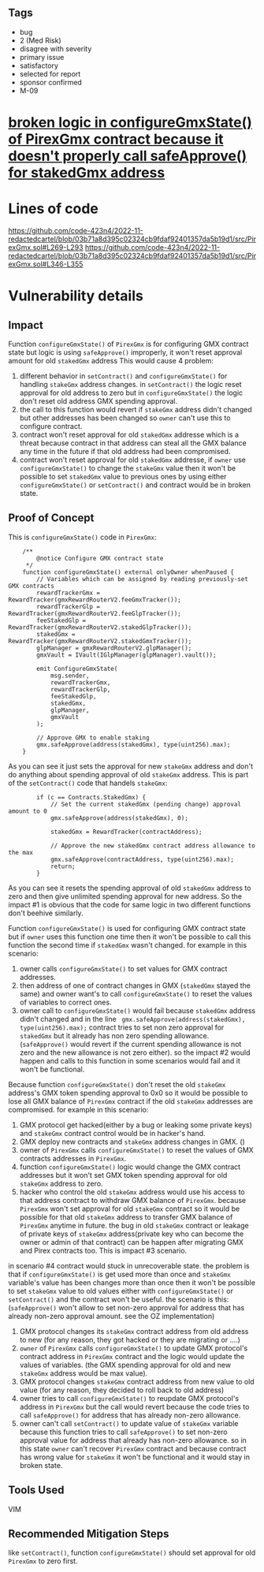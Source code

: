 ## Tags

- bug
- 2 (Med Risk)
- disagree with severity
- primary issue
- satisfactory
- selected for report
- sponsor confirmed
- M-09

# [broken logic in configureGmxState() of PirexGmx contract because it doesn't properly call safeApprove() for stakedGmx address](https://github.com/code-423n4/2022-11-redactedcartel-findings/issues/214) 

# Lines of code

https://github.com/code-423n4/2022-11-redactedcartel/blob/03b71a8d395c02324cb9fdaf92401357da5b19d1/src/PirexGmx.sol#L269-L293
https://github.com/code-423n4/2022-11-redactedcartel/blob/03b71a8d395c02324cb9fdaf92401357da5b19d1/src/PirexGmx.sol#L346-L355


# Vulnerability details

## Impact
Function `configureGmxState()` of `PirexGmx` is for configuring GMX contract state but logic is using `safeApprove()` improperly, it won't reset approval amount for old `stakedGmx` address This would cause 4 problem:
1. different behavior in `setContract()` and `configureGmxState()` for handling `stakeGmx` address changes. in `setContract()` the logic reset approval for old address to zero but in `configureGmxState()` the logic don't reset old address GMX spending approval.
2. the call to this function would revert if `stakeGmx` address didn't changed but other addresses has been changed so `owner` can't use this to configure contract.
3. contract won't reset approval for old `stakedGmx` addresse which is a threat because contract in that address can steal all the GMX balance any time in the future if that old address had been compromised.
4. contract won't reset approval for old `stakedGmx` addresse, if `owner` use `configureGmxState()` to change the `stakeGmx` value then it won't be possible to set `stakedGmx` value to previous ones by using either `configureGmxState()` or `setContract()` and contract would be in broken state.


## Proof of Concept
This is `configureGmxState()` code in `PirexGmx`:
```
    /**
        @notice Configure GMX contract state
     */
    function configureGmxState() external onlyOwner whenPaused {
        // Variables which can be assigned by reading previously-set GMX contracts
        rewardTrackerGmx = RewardTracker(gmxRewardRouterV2.feeGmxTracker());
        rewardTrackerGlp = RewardTracker(gmxRewardRouterV2.feeGlpTracker());
        feeStakedGlp = RewardTracker(gmxRewardRouterV2.stakedGlpTracker());
        stakedGmx = RewardTracker(gmxRewardRouterV2.stakedGmxTracker());
        glpManager = gmxRewardRouterV2.glpManager();
        gmxVault = IVault(IGlpManager(glpManager).vault());

        emit ConfigureGmxState(
            msg.sender,
            rewardTrackerGmx,
            rewardTrackerGlp,
            feeStakedGlp,
            stakedGmx,
            glpManager,
            gmxVault
        );

        // Approve GMX to enable staking
        gmx.safeApprove(address(stakedGmx), type(uint256).max);
    }
```
As you can see it just sets the approval for new `stakeGmx` address and don't do anything about spending approval of old `stakeGmx` address.
This is part of the `setContract()` code that handels `stakeGmx`:
```
        if (c == Contracts.StakedGmx) {
            // Set the current stakedGmx (pending change) approval amount to 0
            gmx.safeApprove(address(stakedGmx), 0);

            stakedGmx = RewardTracker(contractAddress);

            // Approve the new stakedGmx contract address allowance to the max
            gmx.safeApprove(contractAddress, type(uint256).max);
            return;
        }
```
As you can see it resets the spending approval of old `stakedGmx` address to zero and then give unlimited spending approval for new address.
So the impact #1 is obvious that the code for same logic in two different functions don't beehive similarly.

Function `configureGmxState()` is used for configuring GMX contract state but if `owner` uses this function one time then it won't be possible to call this function the second time if `stakedGmx` wasn't changed. for example in this scenario:
1. owner calls `configureGmxState()` to set values for GMX contract addresses.
2. then address of one of contract changes in GMX (`stakedGmx` stayed the same) and owner want's to call `configureGmxState()` to reset the values of variables to correct ones.
3. owner call to `configureGmxState()` would fail because `stakedGmx` address didn't changed and in the line ` gmx.safeApprove(address(stakedGmx), type(uint256).max);` contract tries to set non zero approval for `stakedGmx` but it already has non zero spending allowance. (`safeApprove()` would revert if the current spending allowance is not zero and the new allowance is not zero either).
so the impact #2 would happen and calls to this function in some scenarios would fail and it won't be functional.

Because function `configureGmxState()` don't reset the old `stakeGmx` address's GMX token spending approval to 0x0 so it would be possible to lose all GMX balance of `PirexGmx` contract if the old `stakeGmx` addresses are compromised. for example in this scenario:
1. GMX protocol get hacked(either by a bug or leaking some private keys) and `stakeGmx` contract control would be in hacker's hand.
2. GMX deploy new contracts and `stakeGmx` address changes in GMX. ()
3. owner of `PirexGmx` calls `configureGmxState()` to reset the values of GMX contracts addresses in `PirexGmx`. 
4. function `configureGmxState()` logic would change the GMX contract addresses but it won't set GMX token spending approval for old `stakeGmx` address to zero.
5. hacker who control the old `stakeGmx` address would use his access to that address contract to withdraw GMX balance of `PirexGmx`.
because `PirexGmx` won't set approval for old `stakeGmx` contract so it would be possible for that old `stakeGmx` address to transfer GMX balance of `PirexGmx` anytime in future. the bug in old `stakeGmx` contract or leakage of private keys of `stakeGmx` address(private key who can become the owner or admin of that contract) can be happen after migrating GMX and Pirex contracts too. This is impact #3 scenario.

in scenario #4 contract would stuck in unrecoverable state. the problem is that if `configureGmxState()` is get used more than once and `stakeGmx` variable's value has been changes more than once then it won't be possible to set `stakeGmx` value to old values either with `configureGmxState()` or `setContract()` and the contract won't be useful. the scenario is this: (`safeApprove()` won't allow to set non-zero approval for address that has already non-zero approval amount. see the OZ implementation)
1. GMX protocol changes its `stakeGmx` contract address from old address to new (for any reason, they got hacked or they are migrating or ....)
2. `owner` of `PirexGmx` calls `configureGmxState()` to update GMX protocol's contract address in `PirexGmx` contract and the logic would update the values of variables. (the GMX spending approval for old and new `stakeGmx` address would be max value).
3. GMX protocol changes `stakeGmx` contract address from new value to old value (for any reason, they decided to roll back to old address)
4. owner tries to call `configureGmxState()` to reupdate GMX protocol's address in `PirexGmx` but the call would revert because the code tries to call `safeApprove()` for address that has already non-zero allowance.
5. owner can't call `setContract()` to update value of `stakeGmx` variable because this function tries to call `safeApprove()` to set non-zero approval value for address that already has non-zero allowance.
so in this state `owner` can't recover `PirexGmx` contract and because contract has wrong value for `stakeGmx` it won't be functional and it would stay in broken state. 

## Tools Used
VIM

## Recommended Mitigation Steps
like `setContract()`, function `configureGmxState()` should set approval for old `PirexGmx` to zero first.